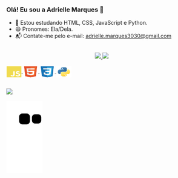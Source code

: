 ### Olá! Eu sou a Adrielle Marques 👋

- 🌱 Estou estudando HTML, CSS, JavaScript e Python. 
- 😄 Pronomes: Ela/Dela.
- 📬 Contate-me pelo e-mail: adrielle.marques3030@gmail.com

## 

<div align="center">
  <a href="https://github.com/adriellemarques">
  <img height="180em" src="https://github-readme-stats.vercel.app/api?username=adriellemarques&show_icons=true&theme=cobalt&include_all_commits=true&count_private=true"/>
  <img height="180em" src="https://github-readme-stats.vercel.app/api/top-langs/?username=adriellemarques&layout=compact&langs_count=7&theme=cobalt"/>
</div>
  <div style="display: inline_block"><br>
  <img align="center" alt="Adrielle-Js" height="30" width="40" src="https://raw.githubusercontent.com/devicons/devicon/master/icons/javascript/javascript-plain.svg">
  <img align="center" alt="Adrielle-HTML" height="30" width="40" src="https://raw.githubusercontent.com/devicons/devicon/master/icons/html5/html5-original.svg">
  <img align="center" alt="Adrielle-CSS" height="30" width="40" src="https://raw.githubusercontent.com/devicons/devicon/master/icons/css3/css3-original.svg">
  <img align="center" alt="Adrielle-Python" height="30" width="40" src="https://raw.githubusercontent.com/devicons/devicon/master/icons/python/python-original.svg">
</div>
 
  ##
  
<div> 
  <a href="https://www.linkedin.com/in/adrielle-marques-773268142/" target="_blank"><img src="https://img.shields.io/badge/-LinkedIn-%230077B5?style=for-the-badge&logo=linkedin&logoColor=white" target="_blank"></a> 
 
   ![Snake animation](https://github.com/adriellemarques/adriellemarques/blob/output/github-contribution-grid-snake.svg)
 
</div>
